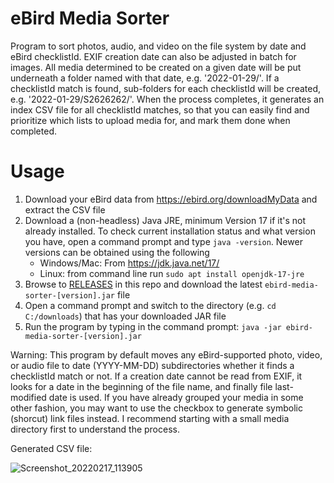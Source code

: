 # eBird Media Sorter
Program to sort photos, audio, and video on the file system by date and eBird checklistId. EXIF creation date can also be adjusted in batch for images. All media determined to be created on a given date will be put underneath a folder named with that date, e.g. '2022-01-29/'. If a checklistId match is found, sub-folders for each checklistId will be created, e.g. '2022-01-29/S2626262/'. When the process completes, it generates an index CSV file for all checklistId matches, so that you can easily find and prioritize which lists to upload media for, and mark them done when completed.

# Usage

1. Download your eBird data from https://ebird.org/downloadMyData and extract the CSV file<br/>
2. Download a (non-headless) Java JRE, minimum Version 17 if it's not already installed. To check current installation status and what version you have, open a command prompt and type `java -version`. Newer versions can be obtained using the following<br/>
    - Windows/Mac: From https://jdk.java.net/17/<br/>
    - Linux: from command line run `sudo apt install openjdk-17-jre`<br/>
3. Browse to [RELEASES](../../releases) in this repo and download the latest `ebird-media-sorter-[version].jar` file
4. Open a command prompt and switch to the directory (e.g. `cd C:/downloads`) that has your downloaded JAR file<br/>
5. Run the program by typing in the command prompt: `java -jar ebird-media-sorter-[version].jar`<br/>

Warning: This program by default moves any eBird-supported photo, video, or audio file to date (YYYY-MM-DD) subdirectories whether it finds a checklistId match or not. If a creation date cannot be read from EXIF, it looks for a date in the beginning of the file name, and finally file last-modified date is used. If you have already grouped your media in some other fashion, you may want to use the checkbox to generate symbolic (shorcut) link files instead. I recommend starting with a small media directory first to understand the process. 

Generated CSV file:

![Screenshot_20220217_113905](https://user-images.githubusercontent.com/3449269/154528416-0e588227-f45b-4684-ae19-07b61620a745.png)
